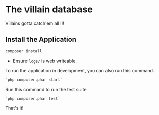 # The villain database

Villains gotta catch'em all !!!

## Install the Application

`composer install`

* Ensure `logs/` is web writeable.

To run the application in development, you can also run this command. 

	`php composer.phar start`

Run this command to run the test suite

	`php composer.phar test`

That's it!
